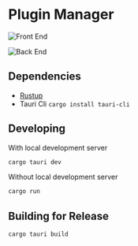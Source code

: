 # Plugin Manager

![Front End](https://github.com/github/docs/actions/workflows/ts.yml/badge.svg)

![Back End](https://github.com/github/docs/actions/workflows/rust.yml/badge.svg)

## Dependencies

-   [Rustup](https://rustup.rs/)
-   Tauri Cli `cargo install tauri-cli`

## Developing

With local development server

```bash
cargo tauri dev
```

Without local development server

```bash
cargo run
```

## Building for Release

```bash
cargo tauri build
```
